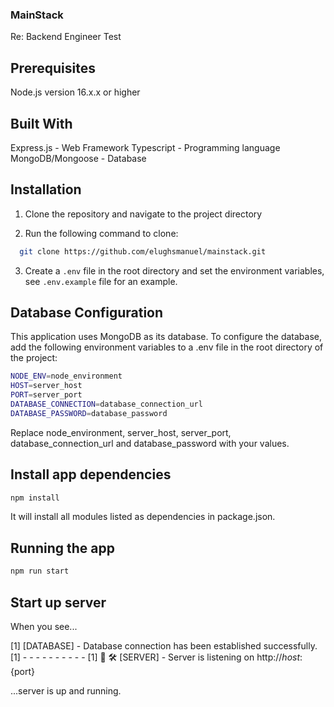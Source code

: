 ### MainStack

Re: Backend Engineer Test

## Prerequisites

Node.js version 16.x.x or higher

## Built With

Express.js - Web Framework
Typescript - Programming language
MongoDB/Mongoose - Database

## Installation

1. Clone the repository and navigate to the project directory

2. Run the following command to clone:

```bash
  git clone https://github.com/elughsmanuel/mainstack.git

```

3. Create a `.env` file in the root directory and set the environment variables, see `.env.example` file for an example.

## Database Configuration

This application uses MongoDB as its database. To configure the database, add the following environment variables to a .env file in the root directory of the project:

```bash
NODE_ENV=node_environment
HOST=server_host
PORT=server_port
DATABASE_CONNECTION=database_connection_url
DATABASE_PASSWORD=database_password
```

Replace node_environment, server_host, server_port, database_connection_url and database_password with your values.

## Install app dependencies

```bash
npm install
```

It will install all modules listed as dependencies in package.json.

## Running the app

```bash
npm run start
```

## Start up server

When you see...

[1] [DATABASE] - Database connection has been established successfully.
[1] - - - - - - - - - -
[1] 🌟 🛠️  [SERVER] - Server is listening on http://${host}:${port}

...server is up and running.
